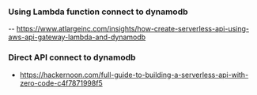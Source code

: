 ### Using Lambda function connect to dynamodb
-- https://www.atlargeinc.com/insights/how-create-serverless-api-using-aws-api-gateway-lambda-and-dynamodb

### Direct API connect to dynamodb
- https://hackernoon.com/full-guide-to-building-a-serverless-api-with-zero-code-c4f7871998f5